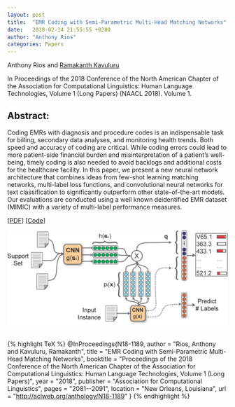 ```yaml
---
layout: post
title:  "EMR Coding with Semi-Parametric Multi-Head Matching Networks"
date:   2018-02-14 21:55:55 +0200
author: "Anthony Rios"
categories: Papers
---
```


Anthony Rios and <a href="http://protocols.netlab.uky.edu/~rvkavu2/">Ramakanth Kavuluru</a>

In Proceedings of the 2018 Conference of the North American Chapter of the Association for Computational Linguistics: Human Language Technologies, Volume 1 (Long Papers) (NAACL 2018). Volume 1.

## Abstract:
Coding EMRs with diagnosis and procedure codes is an indispensable task for billing, secondary data analyses, and monitoring health trends. Both speed and accuracy of coding are critical. While coding errors could lead to more patient-side financial burden and misinterpretation of a patient’s well-being, timely coding is also needed to avoid backlogs and additional costs for the healthcare facility. In this paper, we present a new neural network architecture that combines ideas from few-shot learning matching networks, multi-label loss functions, and convolutional neural networks for text classification to significantly outperform other state-of-the-art models. Our evaluations are conducted using a well known deidentified EMR dataset (MIMIC) with a variety of multi-label performance measures.

[<a href="http://aclweb.org/anthology/N18-1189">PDF</a>] [<a href="https://github.com/AnthonyMRios/med-match-cnn">Code</a>]

<div style="text-align:center"><img src="/images/naacl-2018-method.png" /></div>

<br />

{% highlight TeX %}
@InProceedings{N18-1189,
  author =     "Rios, Anthony
        and Kavuluru, Ramakanth",
  title =     "EMR Coding with Semi-Parametric Multi-Head Matching Networks",
  booktitle =     "Proceedings of the 2018 Conference of the North American Chapter of the Association for Computational Linguistics: Human Language Technologies, Volume 1 (Long Papers)",
  year =     "2018",
  publisher =     "Association for Computational Linguistics",
  pages =     "2081--2091",
  location =     "New Orleans, Louisiana",
  url =     "http://aclweb.org/anthology/N18-1189"
}
{% endhighlight %}
